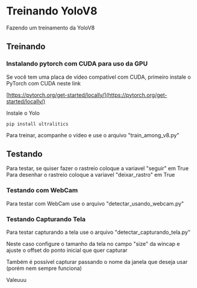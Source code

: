# Treinando YoloV8
Fazendo um treinamento da YoloV8

## Treinando
### Instalando pytorch com CUDA para uso da GPU
Se você tem uma placa de vídeo compatível com CUDA, primeiro instale o PyTorch com CUDA neste link

[https://pytorch.org/get-started/locally/](https://pytorch.org/get-started/locally/)

Instale o Yolo
```
pip install ultralitics
```

Para treinar, acompanhe o vídeo e use o arquivo "train_among_v8.py"

## Testando
Para testar, se quiser fazer o rastreio coloque a variavel "seguir" em True
Para desenhar o rastreio coloque a variavel "deixar_rastro" em True

### Testando com WebCam
Para testar com WebCam use o arquivo "detectar_usando_webcam.py"

### Testando Capturando Tela
Para testar capturando a tela use o arquivo "detectar_capturando_tela.py"

Neste caso configure o tamanho da tela no campo "size" da wincap e ajuste o offset do ponto inicial que quer capturar

Também é possível capturar passando o nome da janela que deseja usar (porém nem sempre funciona)


Valeuuu
